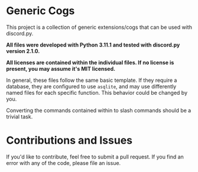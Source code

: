 # Generic Cogs

This project is a collection of generic extensions/cogs that can be used with discord.py.

**All files were developed with Python 3.11.1 and tested with discord.py version 2.1.0.**

**All licenses are contained within the individual files. If no license is present, you may assume it's MIT licensed.**

In general, these files follow the same basic template. If they require a database, they are configured to use `asqlite`, and may use differently named files for each specific function. This behavior could be changed by you.

Converting the commands contained within to slash commands should be a trivial task.

# Contributions and Issues

If you'd like to contribute, feel free to submit a pull request. If you find an error with any of the code, please file an issue.